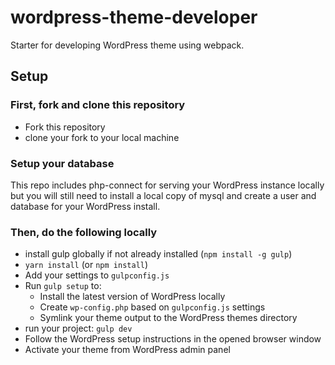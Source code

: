# wordpress-theme-developer
Starter for developing WordPress theme using webpack.

## Setup
### First, fork and clone this repository
* Fork this repository
* clone your fork to your local machine

### Setup your database
This repo includes php-connect for serving your WordPress instance locally but
you will still need to install a local copy of mysql and create a user and
database for your WordPress install.

### Then, do the following locally
* install gulp globally if not already installed (`npm install -g gulp`)
* `yarn install` (or `npm install`)
* Add your settings to `gulpconfig.js`
* Run `gulp setup` to:
  * Install the latest version of WordPress locally
  * Create `wp-config.php` based on `gulpconfig.js` settings
  * Symlink your theme output to the WordPress themes directory
* run your project: `gulp dev`
* Follow the WordPress setup instructions in the opened browser window
* Activate your theme from WordPress admin panel
